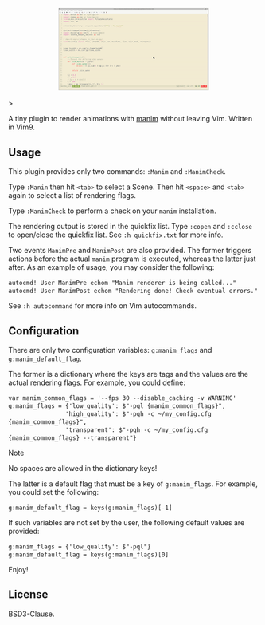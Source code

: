 <p align="center">
<img src="/Demo.gif" width="60%" height="60%">
</p>>

A tiny plugin to render animations with [manim](https://www.manim.community)
without leaving Vim. Written in Vim9.

## Usage

This plugin provides only two commands: `:Manim` and `:ManimCheck`.

Type `:Manin` then hit `<tab>` to select a Scene. Then hit `<space>` and
`<tab>` again to select a list of rendering flags.

Type `:ManimCheck` to perform a check on your `manim` installation.

The rendering output is stored in the quickfix list. Type `:copen` and
`:cclose` to open/close the quickfix list. See `:h quickfix.txt` for more
info.

Two events `ManimPre` and `ManimPost` are also provided. The former triggers
actions before the actual `manim` program is executed, whereas the latter just
after. As an example of usage, you may consider the following:

```
autocmd! User ManimPre echom "Manim renderer is being called..."
autocmd! User ManimPost echom "Rendering done! Check eventual errors."
```

See `:h autocommand` for more info on Vim autocommands.

## Configuration

There are only two configuration variables: `g:manim_flags` and
`g:manim_default_flag`.

The former is a dictionary where the keys are tags and the values are the
actual rendering flags. For example, you could define:

```
var manim_common_flags = '--fps 30 --disable_caching -v WARNING'
g:manim_flags = {'low_quality': $"-pql {manim_common_flags}",
                'high_quality': $"-pqh -c ~/my_config.cfg {manim_common_flags}",
                'transparent': $"-pqh -c ~/my_config.cfg {manim_common_flags} --transparent"}
```

> [!NOTE]
>
> No spaces are allowed in the dictionary keys!

The latter is a default flag that must be a key of `g:manim_flags`. For
example, you could set the following:

```
g:manim_default_flag = keys(g:manim_flags)[-1]
```

If such variables are not set by the user, the following default values are
provided:

```
g:manim_flags = {'low_quality': $"-pql"}
g:manim_default_flag = keys(g:manim_flags)[0]
```

Enjoy!

## License

BSD3-Clause.

